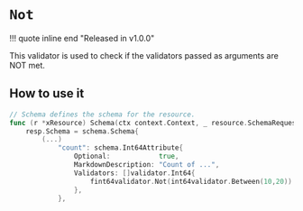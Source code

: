 # `Not`

!!! quote inline end "Released in v1.0.0"

This validator is used to check if the validators passed as arguments are NOT met.

## How to use it

```go
// Schema defines the schema for the resource.
func (r *xResource) Schema(ctx context.Context, _ resource.SchemaRequest, resp *resource.SchemaResponse) {
    resp.Schema = schema.Schema{
        (...)
            "count": schema.Int64Attribute{
                Optional:            true,
                MarkdownDescription: "Count of ...",
                Validators: []validator.Int64{
                    fint64validator.Not(int64validator.Between(10,20))
                },
            },
```
